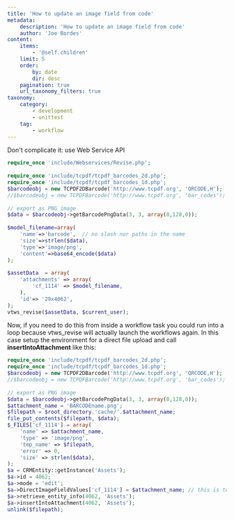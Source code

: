```yaml
---
title: 'How to update an image field from code'
metadata:
    description: 'How to update an image field from code'
    author: 'Joe Bordes'
content:
    items:
        - '@self.children'
    limit: 5
    order:
        by: date
        dir: desc
    pagination: true
    url_taxonomy_filters: true
taxonomy:
    category:
        - development 
        - unittest
    tag:
        - workflow
---
```


Don't complicate it: use Web Service API

```php
require_once 'include/Webservices/Revise.php';
 
require_once 'include/tcpdf/tcpdf_barcodes_2d.php';
require_once 'include/tcpdf/tcpdf_barcodes_1d.php';
$barcodeobj = new TCPDF2DBarcode('http://www.tcpdf.org', 'QRCODE,H');
//$barcodeobj = new TCPDFBarcode('http://www.tcpdf.org', 'bar_codes');
 
// export as PNG image
$data = $barcodeobj->getBarcodePngData(3, 3, array(0,128,0));
 
$model_filename=array(
	'name'=>'barcode',  // no slash nor paths in the name
	'size'=>strlen($data),
	'type'=>'image/png',
	'content'=>base64_encode($data)
);
 
$assetData  = array(
	'attachments' => array(
		'cf_1114' => $model_filename,
	),
	'id'=> '29x4062',
);
vtws_revise($assetData, $current_user);
```

Now, if you need to do this from inside a workflow task you could run
into a loop because vtws\_revise will actually launch the workflows
again. In this case setup the environment for a direct file upload and
call **insertIntoAttachment** like this:
```php
require_once 'include/tcpdf/tcpdf_barcodes_2d.php';
require_once 'include/tcpdf/tcpdf_barcodes_1d.php';
$barcodeobj = new TCPDF2DBarcode('http://www.tcpdf.org', 'QRCODE,H');
//$barcodeobj = new TCPDFBarcode('http://www.tcpdf.org', 'bar_codes');
 
// export as PNG image
$data = $barcodeobj->getBarcodePngData(3, 3, array(0,128,0));
$attachment_name = 'BARCODEname.png';
$filepath = $root_directory.'cache/'.$attachment_name;
file_put_contents($filepath, $data);
$_FILES['cf_1114'] = array(
	'name' => $attachment_name,
	'type' => 'image/png',
	'tmp_name' => $filepath,
	'error' => 0,
	'size' => strlen($data),
);
$a = CRMEntity::getInstance('Assets');
$a->id = 4062;
$a->mode = 'edit';
$a->DirectImageFieldValues['cf_1114'] = $attachment_name; // this is to delete previous image with the same name
$a->retrieve_entity_info(4062, 'Assets');
$a->insertIntoAttachment(4062, 'Assets');
unlink($filepath);
```
